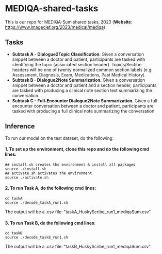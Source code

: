 # MEDIQA-shared-tasks
This is our repo for MEDIQA-Sum shared tasks, 2023 (**Website**: https://www.imageclef.org/2023/medical/mediqa)

## Tasks
- **Subtask A - Dialogue2Topic Classification**.  Given a conversation snippet between a doctor and patient, participants are tasked with identifying the topic (associated section header). Topics/Section headers will be one of twenty normalized common section labels (e.g. Assessment, Diagnosis, Exam, Medications, Past Medical History).
- **Subtask B - Dialogue2Note Summarization**. Given a conversation snippet between a doctor and patient and a section header, participants are tasked with producing a clinical note section text summarizing the conversation.
- **Subtask C - Full-Encounter Dialogue2Note Summarization**. Given a full encounter conversation between a doctor and patient, participants are tasked with producing a full clinical note summarizing the conversation

## Inference 
To run our model on the test dataset, do the following:

#### 1. To set up the environment, clone this repo and do the following cmd lines:
```
## install.sh creates the environment & install all packages
source ./install.sh
## activate.sh activates the environment
source ./activate.sh
``` 

#### 2. To run Task A, do the following cmd lines:
```
cd taskA
source ./decode_taskA_run1.sh
```
The output will be a .csv file: "taskA_HuskyScribe_run1_mediqaSum.csv"

#### 3. To run Task B, do the following cmd lines:
```
cd taskB
source ./decode_taskB_run1.sh
```
The output will be a .csv file: "taskB_HuskyScribe_run1_mediqaSum.csv"
